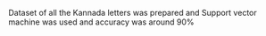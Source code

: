 Dataset of all the Kannada letters was prepared and Support vector machine was used and accuracy was around 90%
